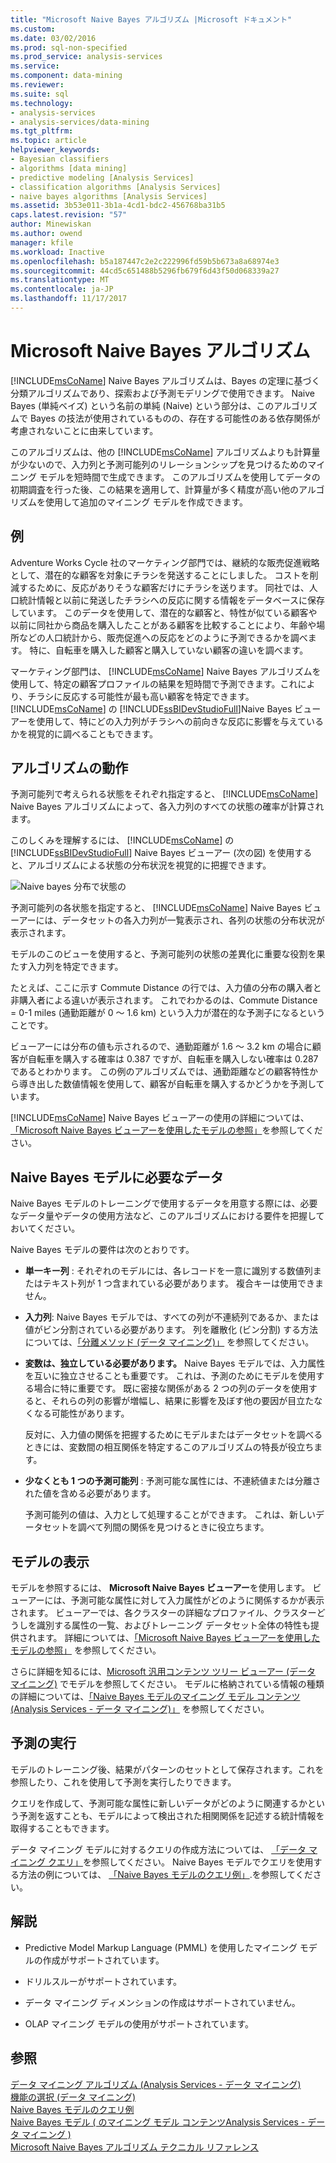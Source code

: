 ```yaml
---
title: "Microsoft Naive Bayes アルゴリズム |Microsoft ドキュメント"
ms.custom: 
ms.date: 03/02/2016
ms.prod: sql-non-specified
ms.prod_service: analysis-services
ms.service: 
ms.component: data-mining
ms.reviewer: 
ms.suite: sql
ms.technology:
- analysis-services
- analysis-services/data-mining
ms.tgt_pltfrm: 
ms.topic: article
helpviewer_keywords:
- Bayesian classifiers
- algorithms [data mining]
- predictive modeling [Analysis Services]
- classification algorithms [Analysis Services]
- naive bayes algorithms [Analysis Services]
ms.assetid: 3b53e011-3b1a-4cd1-bdc2-456768ba31b5
caps.latest.revision: "57"
author: Minewiskan
ms.author: owend
manager: kfile
ms.workload: Inactive
ms.openlocfilehash: b5a187447c2e2c222996fd59b5b673a8a68974e3
ms.sourcegitcommit: 44cd5c651488b5296fb679f6d43f50d068339a27
ms.translationtype: MT
ms.contentlocale: ja-JP
ms.lasthandoff: 11/17/2017
---
```

# <a name="microsoft-naive-bayes-algorithm"></a>Microsoft Naive Bayes アルゴリズム
  [!INCLUDE[msCoName](../../includes/msconame-md.md)] Naive Bayes アルゴリズムは、Bayes の定理に基づく分類アルゴリズムであり、探索および予測モデリングで使用できます。 Naive Bayes (単純ベイズ) という名前の単純 (Naive) という部分は、このアルゴリズムで Bayes の技法が使用されているものの、存在する可能性のある依存関係が考慮されないことに由来しています。  
  
 このアルゴリズムは、他の [!INCLUDE[msCoName](../../includes/msconame-md.md)] アルゴリズムよりも計算量が少ないので、入力列と予測可能列のリレーションシップを見つけるためのマイニング モデルを短時間で生成できます。 このアルゴリズムを使用してデータの初期調査を行った後、この結果を適用して、計算量が多く精度が高い他のアルゴリズムを使用して追加のマイニング モデルを作成できます。  
  
## <a name="example"></a>例  
 Adventure Works Cycle 社のマーケティング部門では、継続的な販売促進戦略として、潜在的な顧客を対象にチラシを発送することにしました。 コストを削減するために、反応がありそうな顧客だけにチラシを送ります。 同社では、人口統計情報と以前に発送したチラシへの反応に関する情報をデータベースに保存しています。 このデータを使用して、潜在的な顧客と、特性が似ている顧客や以前に同社から商品を購入したことがある顧客を比較することにより、年齢や場所などの人口統計から、販売促進への反応をどのように予測できるかを調べます。 特に、自転車を購入した顧客と購入していない顧客の違いを調べます。  
  
 マーケティング部門は、 [!INCLUDE[msCoName](../../includes/msconame-md.md)] Naive Bayes アルゴリズムを使用して、特定の顧客プロファイルの結果を短時間で予測できます。これにより、チラシに反応する可能性が最も高い顧客を特定できます。 [!INCLUDE[msCoName](../../includes/msconame-md.md)] の [!INCLUDE[ssBIDevStudioFull](../../includes/ssbidevstudiofull-md.md)]Naive Bayes ビューアーを使用して、特にどの入力列がチラシへの前向きな反応に影響を与えているかを視覚的に調べることもできます。  
  
## <a name="how-the-algorithm-works"></a>アルゴリズムの動作  
 予測可能列で考えられる状態をそれぞれ指定すると、 [!INCLUDE[msCoName](../../includes/msconame-md.md)] Naive Bayes アルゴリズムによって、各入力列のすべての状態の確率が計算されます。  
  
 このしくみを理解するには、 [!INCLUDE[msCoName](../../includes/msconame-md.md)] の [!INCLUDE[ssBIDevStudioFull](../../includes/ssbidevstudiofull-md.md)] Naive Bayes ビューアー (次の図) を使用すると、アルゴリズムによる状態の分布状況を視覚的に把握できます。  
  
 ![Naive bayes 分布で状態の](../../analysis-services/data-mining/media/naive-bayes.gif "Naive bayes 分布の状態")  
  
 予測可能列の各状態を指定すると、 [!INCLUDE[msCoName](../../includes/msconame-md.md)] Naive Bayes ビューアーには、データセットの各入力列が一覧表示され、各列の状態の分布状況が表示されます。  
  
 モデルのこのビューを使用すると、予測可能列の状態の差異化に重要な役割を果たす入力列を特定できます。  
  
 たとえば、ここに示す Commute Distance の行では、入力値の分布の購入者と非購入者による違いが表示されます。 これでわかるのは、Commute Distance = 0-1 miles (通勤距離が 0 ～ 1.6 km) という入力が潜在的な予測子になるということです。  
  
 ビューアーには分布の値も示されるので、通勤距離が 1.6 ～ 3.2 km の場合に顧客が自転車を購入する確率は 0.387 ですが、自転車を購入しない確率は 0.287 であるとわかります。 この例のアルゴリズムでは、通勤距離などの顧客特性から導き出した数値情報を使用して、顧客が自転車を購入するかどうかを予測しています。  
  
 [!INCLUDE[msCoName](../../includes/msconame-md.md)] Naive Bayes ビューアーの使用の詳細については、 [「Microsoft Naive Bayes ビューアーを使用したモデルの参照」](../../analysis-services/data-mining/browse-a-model-using-the-microsoft-naive-bayes-viewer.md)を参照してください。  
  
## <a name="data-required-for-naive-bayes-models"></a>Naive Bayes モデルに必要なデータ  
 Naive Bayes モデルのトレーニングで使用するデータを用意する際には、必要なデータ量やデータの使用方法など、このアルゴリズムにおける要件を把握しておいてください。  
  
 Naive Bayes モデルの要件は次のとおりです。  
  
-   **単一キー列** : それぞれのモデルには、各レコードを一意に識別する数値列またはテキスト列が 1 つ含まれている必要があります。 複合キーは使用できません。  
  
-   **入力列**: Naive Bayes モデルでは、すべての列が不連続列であるか、または値がビン分割されている必要があります。 列を離散化 (ビン分割) する方法については、[「分離メソッド (データ マイニング)」](../../analysis-services/data-mining/discretization-methods-data-mining.md) を参照してください。  
  
-   **変数は、独立している必要があります。** Naive Bayes モデルでは、入力属性を互いに独立させることも重要です。 これは、予測のためにモデルを使用する場合に特に重要です。 既に密接な関係がある 2 つの列のデータを使用すると、それらの列の影響が増幅し、結果に影響を及ぼす他の要因が目立たなくなる可能性があります。  
  
     反対に、入力値の関係を把握するためにモデルまたはデータセットを調べるときには、変数間の相互関係を特定するこのアルゴリズムの特長が役立ちます。  
  
-   **少なくとも 1 つの予測可能列** : 予測可能な属性には、不連続値または分離された値を含める必要があります。  
  
     予測可能列の値は、入力として処理することができます。 これは、新しいデータセットを調べて列間の関係を見つけるときに役立ちます。  
  
## <a name="viewing-the-model"></a>モデルの表示  
 モデルを参照するには、 **Microsoft Naive Bayes ビューアー**を使用します。 ビューアーには、予測可能な属性に対して入力属性がどのように関係するかが表示されます。 ビューアーでは、各クラスターの詳細なプロファイル、クラスターどうしを識別する属性の一覧、およびトレーニング データセット全体の特性も提供されます。 詳細については、[「Microsoft Naive Bayes ビューアーを使用したモデルの参照」](../../analysis-services/data-mining/browse-a-model-using-the-microsoft-naive-bayes-viewer.md) を参照してください。  
  
 さらに詳細を知るには、[Microsoft 汎用コンテンツ ツリー ビューアー (データ マイニング)](http://msdn.microsoft.com/library/751b4393-f6fd-48c1-bcef-bdca589ce34c) でモデルを参照してください。 モデルに格納されている情報の種類の詳細については、[「Naive Bayes モデルのマイニング モデル コンテンツ (Analysis Services - データ マイニング)」](../../analysis-services/data-mining/mining-model-content-for-naive-bayes-models-analysis-services-data-mining.md) を参照してください。  
  
## <a name="making-predictions"></a>予測の実行  
 モデルのトレーニング後、結果がパターンのセットとして保存されます。これを参照したり、これを使用して予測を実行したりできます。  
  
 クエリを作成して、予測可能な属性に新しいデータがどのように関連するかという予測を返すことも、モデルによって検出された相関関係を記述する統計情報を取得することもできます。  
  
 データ マイニング モデルに対するクエリの作成方法については、 [「データ マイニング クエリ」](../../analysis-services/data-mining/data-mining-queries.md)を参照してください。 Naive Bayes モデルでクエリを使用する方法の例については、 [「Naive Bayes モデルのクエリ例」](../../analysis-services/data-mining/naive-bayes-model-query-examples.md).を参照してください。  
  
## <a name="remarks"></a>解説  
  
-   Predictive Model Markup Language (PMML) を使用したマイニング モデルの作成がサポートされています。  
  
-   ドリルスルーがサポートされています。  
  
-   データ マイニング ディメンションの作成はサポートされていません。  
  
-   OLAP マイニング モデルの使用がサポートされています。  
  
## <a name="see-also"></a>参照  
 [データ マイニング アルゴリズム (Analysis Services - データ マイニング)](../../analysis-services/data-mining/data-mining-algorithms-analysis-services-data-mining.md)   
 [機能の選択 &#40;データ マイニング&#41;](../../analysis-services/data-mining/feature-selection-data-mining.md)   
 [Naive Bayes モデルのクエリ例](../../analysis-services/data-mining/naive-bayes-model-query-examples.md)   
 [Naive Bayes モデル &#40; のマイニング モデル コンテンツAnalysis Services - データ マイニング &#41;](../../analysis-services/data-mining/mining-model-content-for-naive-bayes-models-analysis-services-data-mining.md)   
 [Microsoft Naive Bayes アルゴリズム テクニカル リファレンス](../../analysis-services/data-mining/microsoft-naive-bayes-algorithm-technical-reference.md)  
  
  
